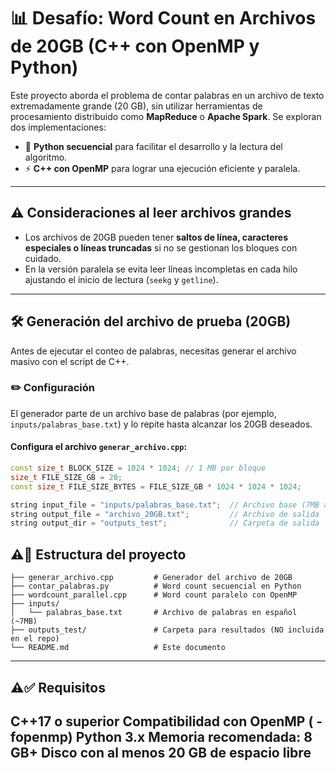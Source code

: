 # 📊 Desafío: Word Count en Archivos de 20GB (C++ con OpenMP y Python)

Este proyecto aborda el problema de contar palabras en un archivo de texto extremadamente grande (20 GB), sin utilizar herramientas de procesamiento distribuido como **MapReduce** o **Apache Spark**. Se exploran dos implementaciones:

- 🧠 **Python secuencial** para facilitar el desarrollo y la lectura del algoritmo.
- ⚡ **C++ con OpenMP** para lograr una ejecución eficiente y paralela.

---

## ⚠️ Consideraciones al leer archivos grandes

- Los archivos de 20GB pueden tener **saltos de línea, caracteres especiales o líneas truncadas** si no se gestionan los bloques con cuidado.
- En la versión paralela se evita leer líneas incompletas en cada hilo ajustando el inicio de lectura (`seekg` y `getline`).

---

## 🛠 Generación del archivo de prueba (20GB)

Antes de ejecutar el conteo de palabras, necesitas generar el archivo masivo con el script de C++.

### ✏️ Configuración

El generador parte de un archivo base de palabras (por ejemplo, `inputs/palabras_base.txt`) y lo repite hasta alcanzar los 20GB deseados.

#### Configura el archivo `generar_archivo.cpp`:

```cpp
const size_t BLOCK_SIZE = 1024 * 1024; // 1 MB por bloque
size_t FILE_SIZE_GB = 20;
const size_t FILE_SIZE_BYTES = FILE_SIZE_GB * 1024 * 1024 * 1024;

string input_file = "inputs/palabras_base.txt";  // Archivo base (7MB aprox.)
string output_file = "archivo_20GB.txt";         // Archivo de salida
string output_dir = "outputs_test";              // Carpeta de salida
```

## ⚠📁 Estructura del proyecto

```
├── generar_archivo.cpp         # Generador del archivo de 20GB
├── contar_palabras.py          # Word count secuencial en Python
├── wordcount_parallel.cpp      # Word count paralelo con OpenMP
├── inputs/
│   └── palabras_base.txt       # Archivo de palabras en español (~7MB)
├── outputs_test/               # Carpeta para resultados (NO incluida en el repo)
└── README.md                   # Este documento
```
---

## ⚠✅ Requisitos
C++17 o superior
Compatibilidad con OpenMP ( -fopenmp)
Python 3.x
Memoria recomendada: 8 GB+
Disco con al menos 20 GB de espacio libre
---
